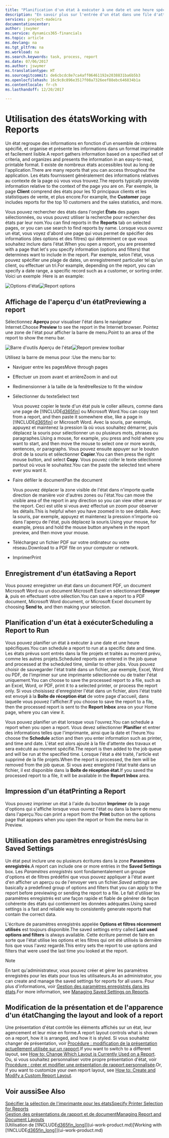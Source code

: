 ```yaml
---
title: "Planification d'un état à exécuter à une date et une heure spécifiques | Microsoft Docs"
description: "En savoir plus sur l'entrée d'un état dans une file d'attente de projets et la planification de son traitement à une date et à une heure spécifiques."
services: project-madeira
documentationcenter: 
author: jswymer
ms.service: dynamics365-financials
ms.topic: article
ms.devlang: na
ms.tgt_pltfrm: na
ms.workload: na
ms.search.keywords: task, process, report
ms.date: 07/06/2017
ms.author: jswymer
ms.translationtype: HT
ms.sourcegitcommit: de6cbcdc8e7ca4aff06461192e2038831ba6b5b3
ms.openlocfilehash: 16c9c8c896e3517f08a7326eef88ebc646834b1a
ms.contentlocale: fr-ch
ms.lasthandoff: 12/20/2017

---
```

# <a name="working-with-reports"></a><span data-ttu-id="d1b22-103">Utilisation des états</span><span class="sxs-lookup"><span data-stu-id="d1b22-103">Working with Reports</span></span>
<span data-ttu-id="d1b22-104">Un état regroupe des informations en fonction d'un ensemble de critères spécifié, et organise et présente les informations dans un format imprimable et facilement lisible.</span><span class="sxs-lookup"><span data-stu-id="d1b22-104">A report gathers information based on a specified set of criteria, and organizes and presents the information in an easy-to-read, printable format.</span></span> <span data-ttu-id="d1b22-105">Il existe de nombreux états accessibles tout au long de l'application.</span><span class="sxs-lookup"><span data-stu-id="d1b22-105">There are many reports that you can access throughout the application.</span></span> <span data-ttu-id="d1b22-106">Les états fournissent généralement des informations relatives au contexte de la page où vous vous trouvez.</span><span class="sxs-lookup"><span data-stu-id="d1b22-106">The reports typically provide information relative to the context of the page you are on.</span></span> <span data-ttu-id="d1b22-107">Par exemple, la page **Client** comprend des états pour les 10 principaux clients et les statistiques de vente, et plus encore.</span><span class="sxs-lookup"><span data-stu-id="d1b22-107">For example, the **Customer** page includes reports for the top 10 customers and the sales statistics, and more.</span></span>

<span data-ttu-id="d1b22-108">Vous pouvez rechercher des états dans l'onglet **États** des pages sélectionnées, ou vous pouvez utiliser la recherche pour rechercher des états par leur nom.</span><span class="sxs-lookup"><span data-stu-id="d1b22-108">You can find reports in the **Reports** tab on selected pages, or you can use search to find reports by name.</span></span> <span data-ttu-id="d1b22-109">Lorsque vous ouvrez un état, vous voyez d'abord une page qui vous permet de spécifier des informations (des options et des filtres) qui déterminent ce que vous souhaitez inclure dans l'état.</span><span class="sxs-lookup"><span data-stu-id="d1b22-109">When you open a report, you are presented with a page that let's you specify information (options and filters) that determines want to include in the report.</span></span> <span data-ttu-id="d1b22-110">Par exemple, selon l'état, vous pouvez spécifier une plage de dates, un enregistrement particulier tel qu'un client, ou effectuer un tri.</span><span class="sxs-lookup"><span data-stu-id="d1b22-110">For example, depending on the report, you can specify a date range, a specific record such as a customer, or sorting order.</span></span> <span data-ttu-id="d1b22-111">Voici un exemple :</span><span class="sxs-lookup"><span data-stu-id="d1b22-111">Here is an example:</span></span>

<span data-ttu-id="d1b22-112">![Options d'état](media/report_options.png "Options d'état")</span><span class="sxs-lookup"><span data-stu-id="d1b22-112">![Report options](media/report_options.png "Report options")</span></span>

## <a name="previewing-a-report"></a><span data-ttu-id="d1b22-113">Affichage de l'aperçu d'un état</span><span class="sxs-lookup"><span data-stu-id="d1b22-113">Previewing a report</span></span>
<span data-ttu-id="d1b22-114">Sélectionnez **Aperçu** pour visualiser l'état dans le navigateur Internet.</span><span class="sxs-lookup"><span data-stu-id="d1b22-114">Choose **Preview** to see the report in the Internet browser.</span></span> <span data-ttu-id="d1b22-115">Pointez une zone de l'état pour afficher la barre de menu.</span><span class="sxs-lookup"><span data-stu-id="d1b22-115">Point to an area of the report to show the menu bar.</span></span>  

<span data-ttu-id="d1b22-116">![Barre d'outils Aperçu de l'état](media/report_viewer.png "Barre d'outils Aperçu de l'état")</span><span class="sxs-lookup"><span data-stu-id="d1b22-116">![Report preview toolbar](media/report_viewer.png "Report preview toolbar")</span></span>

<span data-ttu-id="d1b22-117">Utilisez la barre de menus pour :</span><span class="sxs-lookup"><span data-stu-id="d1b22-117">Use the menu bar to:</span></span>

-   <span data-ttu-id="d1b22-118">Naviguer entre les pages</span><span class="sxs-lookup"><span data-stu-id="d1b22-118">Move through pages</span></span>
-   <span data-ttu-id="d1b22-119">Effectuer un zoom avant et arrière</span><span class="sxs-lookup"><span data-stu-id="d1b22-119">Zoom in and out</span></span>
-   <span data-ttu-id="d1b22-120">Redimensionner à la taille de la fenêtre</span><span class="sxs-lookup"><span data-stu-id="d1b22-120">Resize to fit the window</span></span>
-   <span data-ttu-id="d1b22-121">Sélectionner du texte</span><span class="sxs-lookup"><span data-stu-id="d1b22-121">Select text</span></span>

    <span data-ttu-id="d1b22-122">Vous pouvez copier le texte d'un état puis le coller ailleurs, comme dans une page de [!INCLUDE[d365fin](includes/d365fin_md.md)] ou Microsoft Word.</span><span class="sxs-lookup"><span data-stu-id="d1b22-122">You can copy text from a report, and then paste it somewhere else, like a page in [!INCLUDE[d365fin](includes/d365fin_md.md)] or Microsoft Word.</span></span>  <span data-ttu-id="d1b22-123">Avec la souris, par exemple, appuyez et maintenez la pression là où vous souhaitez démarrer, puis déplacez la souris pour sélectionner un ou plusieurs mots, phrases ou paragraphes.</span><span class="sxs-lookup"><span data-stu-id="d1b22-123">Using a mouse, for example, you press and hold where you want to start, and then move the mouse to select one or more words, sentences, or paragraphs.</span></span> <span data-ttu-id="d1b22-124">Vous pouvez ensuite appuyer sur le bouton droit de la souris et sélectionner **Copier**.</span><span class="sxs-lookup"><span data-stu-id="d1b22-124">You can then press the right mouse button, and select **Copy**.</span></span> <span data-ttu-id="d1b22-125">Vous pouvez coller le texte sélectionné partout où vous le souhaitez.</span><span class="sxs-lookup"><span data-stu-id="d1b22-125">You can the paste the selected text where ever you want it.</span></span>
-   <span data-ttu-id="d1b22-126">Faire défiler le document</span><span class="sxs-lookup"><span data-stu-id="d1b22-126">Pan the document</span></span>

    <span data-ttu-id="d1b22-127">Vous pouvez déplacer la zone visible de l'état dans n'importe quelle direction de manière voir d'autres zones ou l'état.</span><span class="sxs-lookup"><span data-stu-id="d1b22-127">You can move the visible area of the report in any direction so you can view other areas or the report.</span></span> <span data-ttu-id="d1b22-128">Ceci est utile si vous avez effectué un zoom pour observer les détails.</span><span class="sxs-lookup"><span data-stu-id="d1b22-128">This is helpful when you have zoomed in to see details.</span></span>  <span data-ttu-id="d1b22-129">Avec la souris, par exemple, appuyez et maintenez la pression n'importe où dans l'aperçu de l'état, puis déplacez la souris.</span><span class="sxs-lookup"><span data-stu-id="d1b22-129">Using your mouse, for example, press and hold the mouse button anywhere in the report preview, and then move your mouse.</span></span>

-   <span data-ttu-id="d1b22-130">Téléchargez un fichier PDF sur votre ordinateur ou votre réseau.</span><span class="sxs-lookup"><span data-stu-id="d1b22-130">Download to a PDF file on your computer or network.</span></span>
-   <span data-ttu-id="d1b22-131">Imprimer</span><span class="sxs-lookup"><span data-stu-id="d1b22-131">Print</span></span>


## <a name="saving-a-report"></a><span data-ttu-id="d1b22-132">Enregistrement d'un état</span><span class="sxs-lookup"><span data-stu-id="d1b22-132">Saving a Report</span></span>
<span data-ttu-id="d1b22-133">Vous pouvez enregistrer un état dans un document PDF, un document Microsoft Word ou un document Microsoft Excel en sélectionnant **Envoyer à**, puis en effectuant votre sélection.</span><span class="sxs-lookup"><span data-stu-id="d1b22-133">You can save a report to a PDF document, Microsoft Word document, or Microsoft Excel document by choosing **Send to**, and then making your selection.</span></span>

## <a name="ScheduleReport"></a> <span data-ttu-id="d1b22-134">Planification d'un état à exécuter</span><span class="sxs-lookup"><span data-stu-id="d1b22-134">Scheduling a Report to Run</span></span>
<span data-ttu-id="d1b22-135">Vous pouvez planifier un état à exécuter à une date et une heure spécifiques.</span><span class="sxs-lookup"><span data-stu-id="d1b22-135">You can schedule a report to run at a specific date and time.</span></span> <span data-ttu-id="d1b22-136">Les états prévus sont entrés dans la file projets et traités au moment prévu, comme les autres projets.</span><span class="sxs-lookup"><span data-stu-id="d1b22-136">Scheduled reports are entered in the job queue and processed at the scheduled time, similar to other jobs.</span></span> <span data-ttu-id="d1b22-137">Vous pouvez choisir de sauvegarder l'état traité dans un fichier, par exemple, Excel, Word ou PDF, de l'imprimer sur une imprimante sélectionnée ou de traiter l'état uniquement.</span><span class="sxs-lookup"><span data-stu-id="d1b22-137">You can choose to save the processed report to a file, such as an Excel, Word, or PDF, print it to a selected printer, or process the report only.</span></span> <span data-ttu-id="d1b22-138">Si vous choisissez d'enregistrer l'état dans un fichier, alors l'état traité est envoyé à la **Boîte de réception état** de votre page d'accueil, dans laquelle vous pouvez l'afficher.</span><span class="sxs-lookup"><span data-stu-id="d1b22-138">If you choose to save the report to a file, then the processed report is sent to the **Report Inbox** area on your Home page, where you can view it.</span></span>

<span data-ttu-id="d1b22-139">Vous pouvez planifier un état lorsque vous l'ouvrez.</span><span class="sxs-lookup"><span data-stu-id="d1b22-139">You can schedule a report when you open a report.</span></span> <span data-ttu-id="d1b22-140">Vous devez sélectionner **Planifier** et entrer des informations telles que l'imprimante, ainsi que la date et l'heure.</span><span class="sxs-lookup"><span data-stu-id="d1b22-140">You choose the **Schedule** action and then you enter information such as printer, and time and date.</span></span> <span data-ttu-id="d1b22-141">L'état est alors ajouté à la file d'attente des travaux et sera exécuté au moment spécifié.</span><span class="sxs-lookup"><span data-stu-id="d1b22-141">The report is then added to the job queue and will be run at the specified time.</span></span> <span data-ttu-id="d1b22-142">Lorsque l'état a été traité, l'article est supprimé de la file projets.</span><span class="sxs-lookup"><span data-stu-id="d1b22-142">When the report is processed, the item will be removed from the job queue.</span></span> <span data-ttu-id="d1b22-143">Si vous avez enregistré l'état traité dans un fichier, il est disponible dans la **Boîte de réception état**.</span><span class="sxs-lookup"><span data-stu-id="d1b22-143">If you saved the processed report to a file, it will be available in the **Report Inbox** area.</span></span>

## <a name="PrintReport"></a><span data-ttu-id="d1b22-144">Impression d'un état</span><span class="sxs-lookup"><span data-stu-id="d1b22-144">Printing a Report</span></span>
<span data-ttu-id="d1b22-145">Vous pouvez imprimer un état à l'aide du bouton **Imprimer** de la page d'options qui s'affiche lorsque vous ouvrez l'état ou dans la barre de menu dans l'aperçu.</span><span class="sxs-lookup"><span data-stu-id="d1b22-145">You can print a report from the **Print** button on the options page that appears when you open the report or from the menu bar in Preview.</span></span>

## <a name="using-saved-settings"></a><span data-ttu-id="d1b22-146">Utilisation des paramètres enregistrés</span><span class="sxs-lookup"><span data-stu-id="d1b22-146">Using Saved Settings</span></span>
<span data-ttu-id="d1b22-147">Un état peut inclure une ou plusieurs écritures dans la zone **Paramètres enregistrés**.</span><span class="sxs-lookup"><span data-stu-id="d1b22-147">A report can include one or more entries in the **Saved Settings** box.</span></span> <span data-ttu-id="d1b22-148">Les *Paramètres enregistrés* sont fondamentalement un groupe d'options et de filtres prédéfini que vous pouvez appliquer à l'état avant d'en afficher un aperçu ou de l'envoyer vers un fichier.</span><span class="sxs-lookup"><span data-stu-id="d1b22-148">*Saved settings* are basically a predefined group of options and filters that you can apply to the report before previewing or sending the report to a file.</span></span> <span data-ttu-id="d1b22-149">Le fait d'utiliser les paramètres enregistrés est une façon rapide et fiable de générer de façon cohérente des états qui contiennent les données adéquates.</span><span class="sxs-lookup"><span data-stu-id="d1b22-149">Using saved settings is a fast and reliable way to consistently generate reports that contain the correct data.</span></span>

<span data-ttu-id="d1b22-150">L'écriture de paramètres enregistrés appelée **Options et filtres récemment utilisés** est toujours disponible.</span><span class="sxs-lookup"><span data-stu-id="d1b22-150">The saved settings entry called **Last used options and filters** is always available.</span></span> <span data-ttu-id="d1b22-151">Cette écriture permet de faire en sorte que l'état utilise les options et les filtres qui ont été utilisés la dernière fois que vous l'avez regardé.</span><span class="sxs-lookup"><span data-stu-id="d1b22-151">This entry sets the report to use options and filters that were used the last time you looked at the report.</span></span>

>[!NOTE]
><span data-ttu-id="d1b22-152">En tant qu'administrateur, vous pouvez créer et gérer les paramètres enregistrés pour les états pour tous les utilisateurs.</span><span class="sxs-lookup"><span data-stu-id="d1b22-152">As an administrator, you can create and manage the saved settings for reports for all users.</span></span> <span data-ttu-id="d1b22-153">Pour plus d'informations, voir [Gestion des paramètres enregistrés dans les états](reports-saving-reusing-settings.md).</span><span class="sxs-lookup"><span data-stu-id="d1b22-153">For more information, see [Managing Saved Settings on Reports](reports-saving-reusing-settings.md).</span></span>

## <a name="changing-the-layout-and-look-of-a-report"></a><span data-ttu-id="d1b22-154">Modification de la présentation et de l'apparence d'un état</span><span class="sxs-lookup"><span data-stu-id="d1b22-154">Changing the layout and look of a report</span></span>
<span data-ttu-id="d1b22-155">Une présentation d'état contrôle les éléments affichés sur un état, leur agencement et leur mise en forme.</span><span class="sxs-lookup"><span data-stu-id="d1b22-155">A report layout controls what is shown on a report, how it is arranged, and how it is styled.</span></span> <span data-ttu-id="d1b22-156">Si vous souhaitez changer de présentation, voir [Procédure : modification de la présentation actuellement utilisée sur un rapport](ui-how-change-layout-currently-used-report.md).</span><span class="sxs-lookup"><span data-stu-id="d1b22-156">If you want to switch to a different layout, see [How to: Change Which Layout is Currently Used on a Report](ui-how-change-layout-currently-used-report.md).</span></span> <span data-ttu-id="d1b22-157">Ou, si vous souhaitez personnaliser votre propre présentation d'état, voir [Procédure : créer et modifier une présentation de rapport personnalisée](ui-how-create-custom-report-layout.md).</span><span class="sxs-lookup"><span data-stu-id="d1b22-157">Or, if you want to customize your own report layout, see [How to: Create and Modify a Custom Report Layout](ui-how-create-custom-report-layout.md).</span></span>

## <a name="see-also"></a><span data-ttu-id="d1b22-158">Voir aussi</span><span class="sxs-lookup"><span data-stu-id="d1b22-158">See Also</span></span>
[<span data-ttu-id="d1b22-159">Spécifier la sélection de l'imprimante pour les états</span><span class="sxs-lookup"><span data-stu-id="d1b22-159">Specify Printer Selection for Reports</span></span>](ui-specify-printer-selection-reports.md)  
[<span data-ttu-id="d1b22-160">Gestion des présentations de rapport et de document</span><span class="sxs-lookup"><span data-stu-id="d1b22-160">Managing Report and Document Layouts</span></span>](ui-manage-report-layouts.md)  
<span data-ttu-id="d1b22-161">[Utilisation de [!INCLUDE[d365fin_long](includes/d365fin_long_md.md)]](ui-work-product.md)</span><span class="sxs-lookup"><span data-stu-id="d1b22-161">[Working with [!INCLUDE[d365fin_long](includes/d365fin_long_md.md)]](ui-work-product.md)</span></span>

